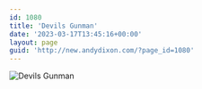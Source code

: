 ```yaml
---
id: 1080
title: 'Devils Gunman'
date: '2023-03-17T13:45:16+00:00'
layout: page
guid: 'http://new.andydixon.com/?page_id=1080'
---
```


![Devils Gunman](https://i0.wp.com/assets.g8x2.ldn.idrivee2-23.com/posters/Devils%20Gunman%2001.jpg?w=1200&ssl=1 "Devils Gunman")